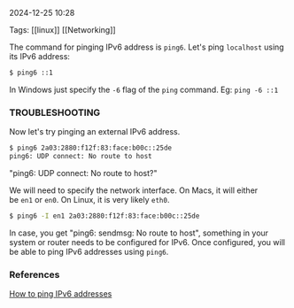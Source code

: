 
2024-12-25 10:28

Tags: [[linux]] [[Networking]]

The command for pinging IPv6 address is `ping6`.
Let's ping `localhost` using its IPv6 address:

```sh
$ ping6 ::1
```
In Windows just specify the `-6` flag of the `ping` command. Eg: `ping -6 ::1`
### TROUBLESHOOTING

Now let's try pinging an external IPv6 address.
```sh
$ ping6 2a03:2880:f12f:83:face:b00c::25de
ping6: UDP connect: No route to host
```

"ping6: UDP connect: No route to host?"

We will need to specify the network interface. On Macs, it will either be `en1` or `en0`. On Linux, it is very likely `eth0`.

```sh
$ ping6 -I en1 2a03:2880:f12f:83:face:b00c::25de
```

In case, you get "ping6: sendmsg: No route to host", something in your system or router needs to be configured for IPv6. Once configured, you will be able to ping IPv6 addresses using `ping6`.
### References
[How to ping IPv6 addresses](https://web.archive.org/web/20231011052555/https://www.hacksparrow.com/networking/ping-ipv6-address.html)